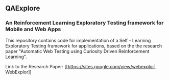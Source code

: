 ## QAExplore

### An Reinforcement Learning Exploratory Testing framework for Mobile and Web Apps

This repository contains code for implementation of a Self - Learning Exploratory Testing framework for applications, based on the the research paper "Automatic Web Testing using Curiosity Driven Reinforcement Learning".

Link to the Research Paper: [[https://sites.google.com/view/webexplor| WebExplor]]
